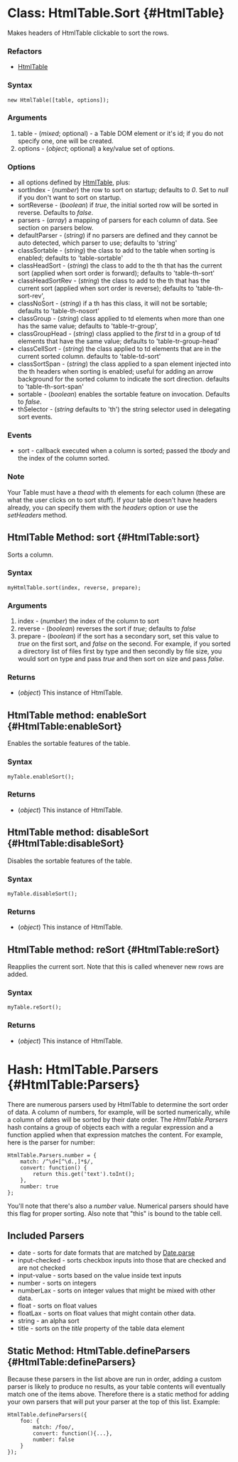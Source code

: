 Class: HtmlTable.Sort {#HtmlTable}
==================================

Makes headers of HtmlTable clickable to sort the rows.

### Refactors

* [HtmlTable][]

### Syntax

	new HtmlTable([table, options]);

### Arguments

1. table - (*mixed*; optional) - a Table DOM element or it's id; if you do not specify one, one will be created.
1. options - (*object*; optional) a key/value set of options.

### Options

* all options defined by [HtmlTable][], plus:
* sortIndex - (*number*) the row to sort on startup; defaults to *0*. Set to *null* if you don't want to sort on startup.
* sortReverse - (*boolean*) if *true*, the initial sorted row will be sorted in reverse. Defaults to *false*.
* parsers - (*array*) a mapping of parsers for each column of data. See section on parsers below.
* defaultParser - (*string*) if no parsers are defined and they cannot be auto detected, which parser to use; defaults to 'string'
* classSortable - (*string*) the class to add to the table when sorting is enabled; defaults to 'table-sortable'
* classHeadSort - (*string*) the class to add to the th that has the current sort (applied when sort order is forward); defaults to 'table-th-sort'
* classHeadSortRev - (*string*) the class to add to the th that has the current sort (applied when sort order is reverse); defaults to 'table-th-sort-rev',
* classNoSort - (*string*) if a th has this class, it will not be sortable; defaults to 'table-th-nosort'
* classGroup - (*string*) class applied to td elements when more than one has the same value; defaults to 'table-tr-group',
* classGroupHead - (*string*) class applied to the *first* td in a group of td elements that have the same value; defaults to 'table-tr-group-head'
* classCellSort - (*string*) the class applied to td elements that are in the current sorted column. defaults to 'table-td-sort'
* classSortSpan - (*string*) the class applied to a span element injected into the th headers when sorting is enabled; useful for adding an arrow background for the sorted column to indicate the sort direction. defaults to 'table-th-sort-span'
* sortable - (*boolean*) enables the sortable feature on invocation. Defaults to *false*.
* thSelector - (*string* defaults to 'th') the string selector used in delegating sort events.

### Events

* sort - callback executed when a column is sorted; passed the *tbody* and the index of the column sorted.

### Note

Your Table must have a *thead* with *th* elements for each column (these are what the user clicks on to sort stuff). If your table doesn't have headers already, you can specify them with the *headers* option or use the *setHeaders* method.


HtmlTable Method: sort {#HtmlTable:sort}
----------------------------------------

Sorts a column.

### Syntax

	myHtmlTable.sort(index, reverse, prepare);

### Arguments

1. index - (*number*) the index of the column to sort
2. reverse - (*boolean*) reverses the sort if *true*; defaults to *false*
3. prepare - (*boolean*) if the sort has a secondary sort, set this value to *true* on the first sort, and *false* on the second. For example, if you sorted a directory list of files first by type and then secondly by file size, you would sort on type and pass *true* and then sort on size and pass *false*.

### Returns

* (*object*) This instance of HtmlTable.

HtmlTable method: enableSort {#HtmlTable:enableSort}
------------------------------------------

Enables the sortable features of the table.

### Syntax

	myTable.enableSort();

### Returns

* (*object*) This instance of HtmlTable.

HtmlTable method: disableSort {#HtmlTable:disableSort}
------------------------------------------

Disables the sortable features of the table.

### Syntax

	myTable.disableSort();

### Returns

* (*object*) This instance of HtmlTable.

HtmlTable method: reSort {#HtmlTable:reSort}
------------------------------------------

Reapplies the current sort. Note that this is called whenever new rows are added.

### Syntax

	myTable.reSort();

### Returns

* (*object*) This instance of HtmlTable.

Hash: HtmlTable.Parsers {#HtmlTable:Parsers}
======================================

There are numerous parsers used by HtmlTable to determine the sort order of data. A column of numbers, for example, will be sorted numerically, while a column of dates will be sorted by their date order. The *HtmlTable.Parsers* hash contains a group of objects each with a regular expression and a function applied when that expression matches the content. For example, here is the parser for number:

	HtmlTable.Parsers.number = {
		match: /^\d+[^\d.,]*$/,
		convert: function() {
			return this.get('text').toInt();
		},
		number: true
	};

You'll note that there's also a *number* value. Numerical parsers should have this flag for proper sorting. Also note that "this" is bound to the table cell.

Included Parsers
----------------

* date - sorts for date formats that are matched by [Date.parse][]
* input-checked - sorts checkbox inputs into those that are checked and are not checked
* input-value - sorts based on the value inside text inputs
* number - sorts on integers
* numberLax - sorts on integer values that might be mixed with other data.
* float - sorts on float values
* floatLax - sorts on float values that might contain other data.
* string - an alpha sort
* title - sorts on the *title* property of the table data element

Static Method: HtmlTable.defineParsers {#HtmlTable:defineParsers}
-----------------------------------------------------------

Because these parsers in the list above are run in order, adding a custom parser is likely to produce no results, as your table contents will eventually match one of the items above. Therefore there is a static method for adding your own parsers that will put your parser at the top of this list. Example:

	HtmlTable.defineParsers({
		foo: {
			match: /foo/,
			convert: function(){...},
			number: false
		}
	});

[HtmlTable]: /more/Interface/HtmlTable
[Date.parse]: /more/Types/Date#Date:parse
